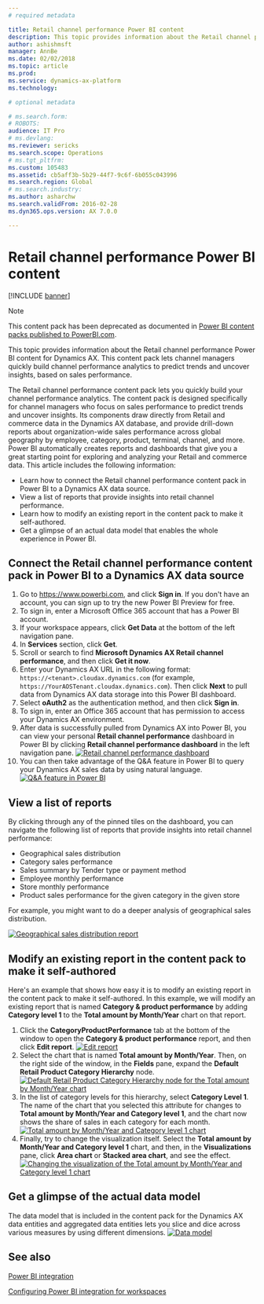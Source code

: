 ```yaml
---
# required metadata

title: Retail channel performance Power BI content
description: This topic provides information about the Retail channel performance Power BI content for Dynamics AX 7.0 releases. This content pack lets channel managers quickly build channel performance analytics to predict trends and uncover insights, based on sales performance.
author: ashishmsft
manager: AnnBe
ms.date: 02/02/2018
ms.topic: article
ms.prod: 
ms.service: dynamics-ax-platform
ms.technology: 

# optional metadata

# ms.search.form: 
# ROBOTS: 
audience: IT Pro
# ms.devlang: 
ms.reviewer: sericks
ms.search.scope: Operations
# ms.tgt_pltfrm: 
ms.custom: 105483
ms.assetid: cb5aff3b-5b29-44f7-9c6f-6b055c043996
ms.search.region: Global
# ms.search.industry: 
ms.author: asharchw
ms.search.validFrom: 2016-02-28
ms.dyn365.ops.version: AX 7.0.0

---
```


# Retail channel performance Power BI content

[!INCLUDE [banner](../includes/banner.md)]

> [!Note]
> This content pack has been deprecated as documented in [Power BI content packs published to PowerBI.com](https://docs.microsoft.com/en-us/dynamics365/unified-operations/dev-itpro/migration-upgrade/deprecated-features#power-bi-content-packs-published-to-powerbicom).

This topic provides information about the Retail channel performance Power BI content for Dynamics AX. This content pack lets channel managers quickly build channel performance analytics to predict trends and uncover insights, based on sales performance.

The Retail channel performance content pack lets you quickly build your channel performance analytics. The content pack is designed specifically for channel managers who focus on sales performance to predict trends and uncover insights. Its components draw directly from Retail and commerce data in the Dynamics AX database, and provide drill-down reports about organization-wide sales performance across global geography by employee, category, product, terminal, channel, and more. Power BI automatically creates reports and dashboards that give you a great starting point for exploring and analyzing your Retail and commerce data. This article includes the following information:

-   Learn how to connect the Retail channel performance content pack in Power BI to a Dynamics AX data source.
-   View a list of reports that provide insights into retail channel performance.
-   Learn how to modify an existing report in the content pack to make it self-authored.
-   Get a glimpse of an actual data model that enables the whole experience in Power BI.

## Connect the Retail channel performance content pack in Power BI to a Dynamics AX data source
1.  Go to https://www.powerbi.com, and click **Sign in**. If you don't have an account, you can sign up to try the new Power BI Preview for free.
2.  To sign in, enter a Microsoft Office 365 account that has a Power BI account.
3.  If your workspace appears, click **Get Data** at the bottom of the left navigation pane.
4.  In **Services** section, click **Get**.
5.  Scroll or search to find **Microsoft Dynamics AX Retail channel performance**, and then click **Get it now**.
6.  Enter your Dynamics AX URL in the following format: `https://<tenant>.cloudax.dynamics.com` (for example, `https://YourAOSTenant.cloudax.dynamics.com`). Then click **Next** to pull data from Dynamics AX data storage into this Power BI dashboard.
7.  Select **oAuth2** as the authentication method, and then click **Sign in**.
8.  To sign in, enter an Office 365 account that has permission to access your Dynamics AX environment.
9.  After data is successfully pulled from Dynamics AX into Power BI, you can view your personal **Retail channel performance** dashboard in Power BI by clicking **Retail channel performance dashboard** in the left navigation pane. [![Retail channel performance dashboard](./media/rcmpbidashboard-1024x679.png)](./media/rcmpbidashboard.png)
10. You can then take advantage of the Q&A feature in Power BI to query your Dynamics AX sales data by using natural language. [![Q&A feature in Power BI](./media/qnapbiretailchannelperformance.png)](./media/qnapbiretailchannelperformance.png)

## View a list of reports
By clicking through any of the pinned tiles on the dashboard, you can navigate the following list of reports that provide insights into retail channel performance:

-   Geographical sales distribution
-   Category sales performance
-   Sales summary by Tender type or payment method
-   Employee monthly performance
-   Store monthly performance
-   Product sales performance for the given category in the given store

For example, you might want to do a deeper analysis of geographical sales distribution. 

[![Geographical sales distribution report](./media/slicendicegeographicalsalesdata-1024x715.png)](./media/slicendicegeographicalsalesdata.png)

## Modify an existing report in the content pack to make it self-authored
Here's an example that shows how easy it is to modify an existing report in the content pack to make it self-authored. In this example, we will modify an existing report that is named **Category & product performance** by adding **Category level 1** to the **Total amount by Month/Year** chart on that report.

1.  Click the **CategoryProductPerformance** tab at the bottom of the window to open the **Category & product performance** report, and then click **Edit report**. [![Edit report](./media/editreport-1024x580.png)](./media/editreport.png)
2.  Select the chart that is named **Total amount by Month/Year**. Then, on the right side of the window, in the **Fields** pane, expand the **Default Retail Product Category Hierarchy** node. [![Default Retail Product Category Hierarchy node for the Total amount by Month/Year chart](./media/editreportstep2-1024x624.png)](./media/editreportstep2.png)
3.  In the list of category levels for this hierarchy, select **Category Level 1**. The name of the chart that you selected this attribute for changes to **Total amount by Month/Year and Category level 1**, and the chart now shows the share of sales in each category for each month. [![Total amount by Month/Year and Category level 1 chart](./media/editreportstep3-1024x625.png)](./media/editreportstep3.png)
4.  Finally, try to change the visualization itself. Select the **Total amount by Month/Year and Category level 1** chart, and then, in the **Visualizations** pane, click **Area chart** or **Stacked area chart**, and see the effect. [![Changing the visualization of the Total amount by Month/Year and Category level 1 chart](./media/editreportstep4-1024x630.png)](./media/editreportstep4.png)

## Get a glimpse of the actual data model
The data model that is included in the content pack for the Dynamics AX data entities and aggregated data entities lets you slice and dice across various measures by using different dimensions. [![Data model](./media/datamodeltomakeslicingndicingpossibleinrcm-1024x600.png)](./media/datamodeltomakeslicingndicingpossibleinrcm.png)

See also
--------

[Power BI integration](power-bi-integration.md)

[Configuring Power BI integration for workspaces](configure-power-bi-integration.md)




